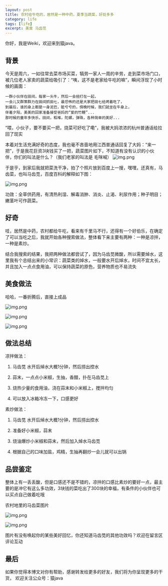 ```yaml
---
layout: post
title: 农村给牛吃的，居然是一种中药，夏季当蔬菜，好处多多
category: life
tags: [life]
excerpt: 美食 马齿苋
--- 
```

你好，我是Weiki，欢迎来到猿java。

## 背景

今天是周六，一如往常去菜市场买菜，犒劳一家人一周的辛劳，走到菜市场门口，被几位老人家卖的蔬菜给吸引了：“咦，这不是老家给牛吃的嘛”，瞬间浮现了小时候的画面：

```text
一群小伙伴在田间，每家一头牛，然后一会扭打在一起，
一会儿又群策群力在田间抓田七，最恐怖的还是大家把田七给烤着吃了，
到最后，谁的身上都是一身泥巴，脏兮兮的，傍晚时候，我们就坐在牛身上，
伴着夕阳，美美的回家准备接受爸妈的“爱的竹鞭”...
那时候的童年多快乐，田间，稻堆，陀螺，弹珠，各种简单的美好...

```

“喂，小伙子，要不要买一把，烧菜可好吃了嘞”，我被大妈浓浓的杭州普通话给拉回了现实

本着对生活充满好奇的态度，我也毫不吝啬地用江西普通话回复了大妈：“来一把”，于是我花巨资3块钱买了一把，蔬菜图片如下，不知道有没有认识的小伙伴，你们的叫法是什么？（我们老家的叫法是 毛咪喊）
![img.png](https://www.yuanjava.cn/assets/md/life/1.png)

于是乎，到家后我就把菜洗干净，拍了个照片放到百度上一搜，嘿嘿，还真有，马齿菜，也叫马齿苋，百度百科的解释如下图：

![img.png](https://www.yuanjava.cn/assets/md/life/2.png)


功效：全草供药用，有清热利湿、解毒消肿、消炎、止渴、利尿作用；种子明目；嫩茎叶可作蔬菜。

## 好奇

哇，居然是中药，农村都给牛吃，看来有千里马不行，还得有一个好伯乐，在确定了可以当吃之后，我就开始各种搜索做法，整体看下来主要有两种：一种是凉拌，一种是素炒。

结合我搜索的结果，我把两种做法都尝试了，因为马齿苋微酸，所以需要焯水，这里我有个总结出来的小常识：蔬菜类的焯水，一般要水开后焯水，时间不宜太长，并且加入一点点食用油，可以保持蔬菜的原色，营养物质也不易流失


## 美食做法

哈哈，一番折腾后，直接上成品

![img.png](https://www.yuanjava.cn/assets/md/life/3.png)

![img.png](https://www.yuanjava.cn/assets/md/life/4.png)

![img.png](https://www.yuanjava.cn/assets/md/life/5.png)




## 做法总结

凉拌做法：

1. 马齿苋 水开后焯水大概1分钟，然后捞出控水

2. 蒜末，一点点小米椒，生抽，香醋，扑在马齿苋上

3. 烧热少量的食用油，浇在蒜末和小米椒上，搅拌均匀

4. 可以放入冰箱冷冻一下，口感更好



素炒做法：

1. 马齿苋 水开后焯水大概1分钟，然后捞出控水

2. 准备好小米椒，蒜末

3. 烧油爆炒小米椒和蒜末，然后加入焯水马齿苋

4. 根据自己的口味加盐，鸡精，生抽再翻炒一会儿就可以出锅



## 品尝鉴定

整体上有一丢丢酸，但是口感还不是不错的，凉拌的口感比素炒的要好一点，最主要的是冲它有这么多功效，3块钱的菜吃出了300块的幸福，有条件的小伙伴也可以买点自己做着吃哦

农村地里的马齿菜图片

![img.png](https://www.yuanjava.cn/assets/md/life/6.png)

![img.png](https://www.yuanjava.cn/assets/md/life/7.png)

图片有没有唤起你的某些美好回忆，你还知道马齿苋的其他功效吗？欢迎在留言区评论互动


## 最后
如果你觉得本博文对你有帮助，感谢转发给更多的好友，我们将为你呈现更多的干货， 欢迎关注公众号：猿java

